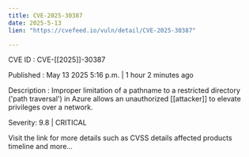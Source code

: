 ```yaml
---
title: CVE-2025-30387
date: 2025-5-13
lien: "https://cvefeed.io/vuln/detail/CVE-2025-30387"

---
```


CVE ID : CVE-[[2025]]-30387

Published :  May 13
2025
5:16 p.m. | 1 hour
2 minutes ago

Description : Improper limitation of a pathname to a restricted directory ('path traversal') in Azure allows an unauthorized [[attacker]] to elevate privileges over a network.

Severity: 9.8 | CRITICAL

Visit the link for more details
such as CVSS details
affected products
timeline
and more...

